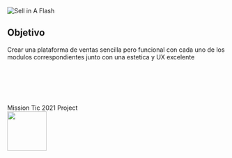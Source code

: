 ![Sell in A Flash](https://i.ibb.co/ygWHtxS/logo.png)
<h2>Objetivo</h2>
<p>Crear una plataforma de ventas sencilla pero funcional con cada uno de los modulos correspondientes junto con una estetica y UX excelente</p>
<br><br><br><br><br>
Mission Tic 2021 Project<br>
<img src="https://user-images.githubusercontent.com/15638221/133898137-b82cb2af-54f6-4330-bbbf-327f69d6ef40.png" width="90" height="90">


